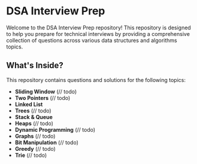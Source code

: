 # DSA Interview Prep

Welcome to the DSA Interview Prep repository! This repository is designed to help you prepare for technical interviews by providing a comprehensive collection of questions across various data structures and algorithms topics.

## What's Inside?

This repository contains questions and solutions for the following topics:

- **Sliding Window** (// todo)
- **Two Pointers** (// todo)
- **Linked List**
- **Trees** (// todo)
- **Stack & Queue** 
- **Heaps** (// todo)
- **Dynamic Programming** (// todo)
- **Graphs** (// todo)
- **Bit Manipulation** (// todo)
- **Greedy** (// todo)
- **Trie** (// todo)
